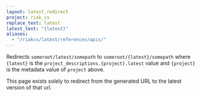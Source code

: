 ```yaml
---
layout: latest_redirect
project: riak_cs
replace_text: latest
latest_text: "{latest}"
aliases:
  - "/riakcs/latest/references/apis/"
---
```


Redirects `someroot/latest/somepath` to `someroot/{latest}/somepath` 
where `{latest}` is the `project_descriptions.{project}.latest` value
and `{project}` is the metadata value of `project` above.

This page exists solely to redirect from the generated URL to the latest version of
that url.



